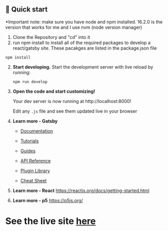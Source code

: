 

## 🚀 Quick start
*Important note: make sure you have node and npm installed. 16.2.0 is the version that works for me and I use nvm (node version manager)
1. Clone the Repository and "cd" into it
2. run npm install to install all of the required packages to develop a react/gatsby site. These pacakges are listed in the package.json file
```shell
npm install
```

2.  **Start developing.**
    Start the development server with live reload by running:
    ```shell
    npm run develop
    ```

3.  **Open the code and start customizing!**

    Your dev server is now running at http://localhost:8000!

    Edit any `.js` file and see them updated live in your browser

4.  **Learn more - Gatsby**

    - [Documentation](https://www.gatsbyjs.com/docs/?utm_source=starter&utm_medium=readme&utm_campaign=minimal-starter)

    - [Tutorials](https://www.gatsbyjs.com/tutorial/?utm_source=starter&utm_medium=readme&utm_campaign=minimal-starter)

    - [Guides](https://www.gatsbyjs.com/tutorial/?utm_source=starter&utm_medium=readme&utm_campaign=minimal-starter)

    - [API Reference](https://www.gatsbyjs.com/docs/api-reference/?utm_source=starter&utm_medium=readme&utm_campaign=minimal-starter)

    - [Plugin Library](https://www.gatsbyjs.com/plugins?utm_source=starter&utm_medium=readme&utm_campaign=minimal-starter)

    - [Cheat Sheet](https://www.gatsbyjs.com/docs/cheat-sheet/?utm_source=starter&utm_medium=readme&utm_campaign=minimal-starter)

5.  **Learn more - React**
https://reactjs.org/docs/getting-started.html
6.  **Learn more - p5**
https://p5js.org/


# See the live site [here](https://ofekperes.github.io/controls-visualization/)

